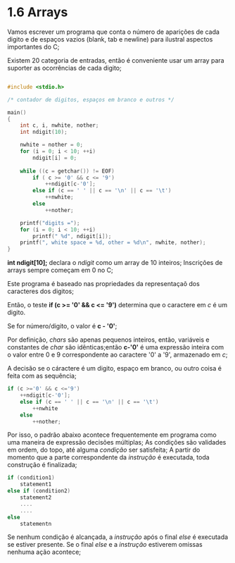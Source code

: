 # 1.6 Arrays

Vamos escrever um programa que conta o número de aparições de cada digito e de espaços vazios (blank, tab e newline) para ilustral aspectos importantes do C; 

Existem 20 categoria de entradas, então é conveniente usar um array para suporter as ocorrências de cada digito;

~~~C

#include <stdio.h> 

/* contador de digitos, espaços em branco e outros */

main()
{ 
    int c, i, nwhite, nother; 
    int ndigit(10); 

    nwhite = nother = 0;
    for (i = 0; i < 10; ++i)
        ndigit[i] = 0; 
    
    while ((c = getchar()) != EOF)
        if ( c >= '0' && c <= '9')
            ++ndigit[c-'0'];
        else if (c == ' ' || c == '\n' || c == '\t')
            ++nwhite; 
        else
            ++nother;

    printf("digits =");
    for (i = 0; i < 10; ++i)
        printf(" %d", ndigit[i]);
    printf(", white space = %d, other = %d\n", nwhite, nother); 
} 
~~~

**int ndigit[10];** declara o _ndigit_ como um array de 10 inteiros; Inscrições de arrays sempre começam em 0 no C; 

Este programa é baseado nas propriedades da representaçaõ dos caracteres dos digitos;

Então, o teste **if (c >= '0' && c <= '9')** determina que o caractere em _c_ é um digito. 

Se for número/digito, o valor é **c - '0'**; 

Por definição, _chars_ são apenas pequenos inteiros, então, variáveis e constantes de _char_ são idênticas;então **c-'0'** é uma expressão inteira com o valor entre 0 e 9 correspondente ao caractere '0' a '9', armazenado em _c_; 

A decisão se o cáractere é um digito, espaço em branco, ou outro coisa é feita com as sequência; 

~~~C
if (c >='0' && c <='9')
    ++ndigit[c-'0'];
    else if (c == ' ' || c == '\n' || c == '\t')
        ++nwhite
    else
        ++nother; 
~~~

Por isso, o padrão abaixo acontece frequentemente em programa como uma maneira de expressão decisões múltiplas; As condições são validades em ordem, do topo, até alguma _condição_ ser satisfeita; A partir do momento que a parte correspondente da _instrução_ é executada, toda construção é finalizada;  

~~~C
if (condition1)
    statement1
else if (condition2) 
    statement2
    ....
    ....
else
    statementn
~~~

Se nenhum condição é alcançada, a _instrução_ após o final _else_ é executada se estiver presente. Se o final _else_ e a _instrução_ estiverem omissas nenhuma ação acontece;


